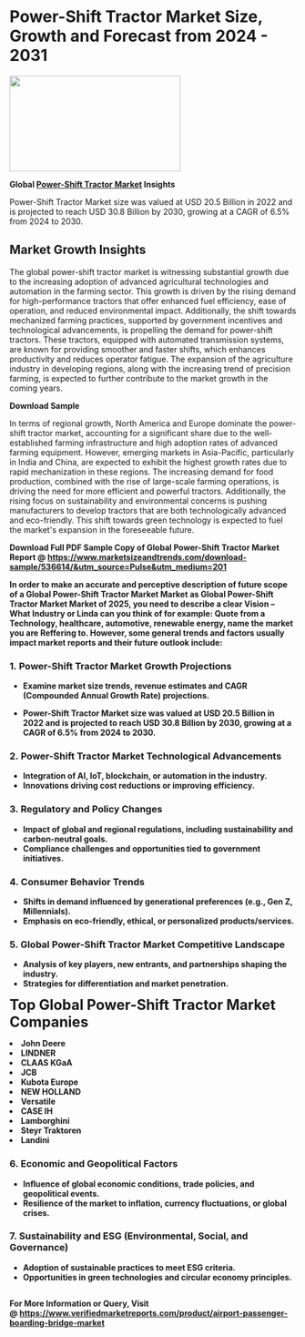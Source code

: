 <H1>Power-Shift Tractor Market Size, Growth and Forecast from 2024 - 2031</H1><img class="aligncenter size-medium wp-image-584254" src="https://thirdeyenews.in/wp-content/uploads/2024/09/Global-Market-Research-300x168.jpeg" alt="" width="300" height="168" /><p><strong>Global&nbsp;<a href="https://www.marketsizeandtrends.com/download-sample/536614/&amp;utm_source=Pulse&amp;utm_medium=201">Power-Shift Tractor Market</a> Insights</strong></p><p>Power-Shift Tractor Market size was valued at USD 20.5 Billion in 2022 and is projected to reach USD 30.8 Billion by 2030, growing at a CAGR of 6.5% from 2024 to 2030.</p><p><h2>Market Growth Insights</h2> <p>The global power-shift tractor market is witnessing substantial growth due to the increasing adoption of advanced agricultural technologies and automation in the farming sector. This growth is driven by the rising demand for high-performance tractors that offer enhanced fuel efficiency, ease of operation, and reduced environmental impact. Additionally, the shift towards mechanized farming practices, supported by government incentives and technological advancements, is propelling the demand for power-shift tractors. These tractors, equipped with automated transmission systems, are known for providing smoother and faster shifts, which enhances productivity and reduces operator fatigue. The expansion of the agriculture industry in developing regions, along with the increasing trend of precision farming, is expected to further contribute to the market growth in the coming years.</p> <p><strong>Download Sample</strong></p> <p>In terms of regional growth, North America and Europe dominate the power-shift tractor market, accounting for a significant share due to the well-established farming infrastructure and high adoption rates of advanced farming equipment. However, emerging markets in Asia-Pacific, particularly in India and China, are expected to exhibit the highest growth rates due to rapid mechanization in these regions. The increasing demand for food production, combined with the rise of large-scale farming operations, is driving the need for more efficient and powerful tractors. Additionally, the rising focus on sustainability and environmental concerns is pushing manufacturers to develop tractors that are both technologically advanced and eco-friendly. This shift towards green technology is expected to fuel the market's expansion in the foreseeable future. <p><strong></p><p><span class=""><strong>Download Full PDF Sample Copy of Global Power-Shift Tractor Market Report</strong> @ <a href="https://www.marketsizeandtrends.com/download-sample/536614/&amp;utm_source=Pulse&amp;utm_medium=201" target="_blank">https://www.marketsizeandtrends.com/download-sample/536614/&amp;utm_source=Pulse&amp;utm_medium=201</a></span></p><p>In order to make an accurate and perceptive description of future scope of a Global&nbsp;Power-Shift Tractor Market Market as Global&nbsp;Power-Shift Tractor Market Market of 2025, you need to describe a clear Vision &ndash; What Industry or Linda can you think of for example: Quote from a Technology, healthcare, automotive, renewable energy, name the market you are Reffering to. However, some general trends and factors usually impact market reports and their future outlook include:</p><h3>1.&nbsp;<strong>Power-Shift Tractor Market Growth Projections</strong></h3><ul><li>Examine market size trends, revenue estimates and CAGR (Compounded Annual Growth Rate) projections.</li><li><p>Power-Shift Tractor Market size was valued at USD 20.5 Billion in 2022 and is projected to reach USD 30.8 Billion by 2030, growing at a CAGR of 6.5% from 2024 to 2030.</p></li></ul><h3>2.&nbsp;<strong>Power-Shift Tractor Market Technological Advancements</strong></h3><ul><li>Integration of AI, IoT, blockchain, or automation in the industry.</li><li>Innovations driving cost reductions or improving efficiency.</li></ul><h3>3.&nbsp;<strong>Regulatory and Policy Changes</strong></h3><ul><li>Impact of global and regional regulations, including sustainability and carbon-neutral goals.</li><li>Compliance challenges and opportunities tied to government initiatives.</li></ul><h3>4.&nbsp;<strong>Consumer Behavior Trends</strong></h3><ul><li>Shifts in demand influenced by generational preferences (e.g., Gen Z, Millennials).</li><li>Emphasis on eco-friendly, ethical, or personalized products/services.</li></ul><h3>5.&nbsp;<strong>Global Power-Shift Tractor Market Competitive Landscape</strong></h3><ul><li>Analysis of key players, new entrants, and partnerships shaping the industry.</li><li>Strategies for differentiation and market penetration.</li></ul><p data-pm-slice="1 1 []"><span style="color: inherit; font-family: inherit; font-size: 25px;">Top Global Power-Shift Tractor Market Companies</span></p><div class="" data-test-id=""><p><li>John Deere</li><li> LINDNER</li><li> CLAAS KGaA</li><li> JCB</li><li> Kubota Europe</li><li> NEW HOLLAND</li><li> Versatile</li><li> CASE IH</li><li> Lamborghini</li><li> Steyr Traktoren</li><li> Landini</li></p></div><h3>6.&nbsp;<strong>Economic and Geopolitical Factors</strong></h3><ul><li>Influence of global economic conditions, trade policies, and geopolitical events.</li><li>Resilience of the market to inflation, currency fluctuations, or global crises.</li></ul><h3>7.&nbsp;<strong>Sustainability and ESG (Environmental, Social, and Governance)</strong></h3><ul><li>Adoption of sustainable practices to meet ESG criteria.</li><li>Opportunities in green technologies and circular economy principles.</li></ul><h2><strong style="font-size: 14px;">For More Information or Query, Visit @&nbsp;</strong><a style="background-color: #ffffff; font-size: 14px;" href="https://www.marketsizeandtrends.com/report/power-shift-tractor-market/" target="_blank">https://www.verifiedmarketreports.com/product/airport-passenger-boarding-bridge-market</a></h2>
